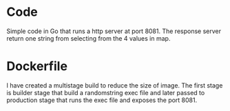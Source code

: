 # Code

Simple code in Go that runs a http server at port 8081. The response server return one string from selecting from the 4 values in map. 

# Dockerfile

I have created a multistage build to reduce the size of image. The first stage is builder stage that build a randomstring exec file and later passed to production stage that runs the exec file and exposes the port 8081.
